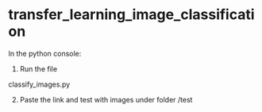 # transfer_learning_image_classification

In the python console:

1. Run the file 

classify_images.py 

2. Paste the link and test with images under folder /test
